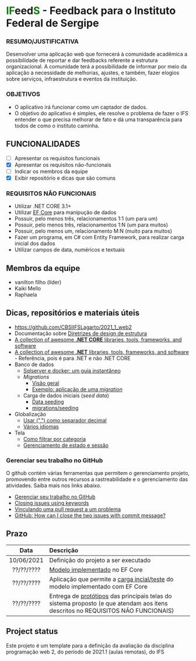 
# **<span style="color:green">IF</span>eed<span style="color:green">S</span>** - Feedback para o Instituto Federal de Sergipe

### RESUMO/JUSTIFICATIVA

Desenvolver uma aplicação web que fornecerá à comunidade acadêmica a possibilidade de 
reportar e dar feedbacks referente a estrutura organizacional. A comunidade terá a 
possibilidade de informar por meio da aplicação a necessidade de melhorias, ajustes, e 
também, fazer elogios sobre serviços, infraestrutura e eventos da instituição.

### OBJETIVOS

- O aplicativo irá funcionar como um captador de dados.
- O objetivo do aplicativo é simples, ele resolve o problema de fazer o IFS entender o que precisa melhorar de fato e dá uma transparência para todos de como o instituto caminha.

## FUNCIONALIDADES

- [ ] Apresentar os requisitos funcionais
- [x] Apresentar os requisitos não-funcionais
- [ ] Indicar os membros da equipe
- [x] Exibir repositório e dicas que são comuns

### REQUISITOS NÃO FUNCIONAIS

- Utilizar .NET CORE 3.1+
- Utilizar [EF Core](https://docs.microsoft.com/pt-br/ef/core/) para manipução de dados
- Possuir, pelo menos três, relacionamentos 1:1 (um para um)
- Possuir, pelo menos três, relacionamentos 1:N (um para muitos)
- Possuir, pelo menos um, relacionamento M:N (muito para muitos)
- Fazer um programa, em C# com Entity Framework, para realizar carga inicial dos dados
- Utilizar campos de data, numéricos e textuais

## Membros da equipe

- vanilton filho (líder)
- Kaiki Mello
- Raphaela

## Dicas, repositórios e materiais úteis

- https://github.com/CBSIIFSLagarto/2021_1_web2
- Documentação sobre [Diretrizes de design de estrutura] 
- [A collection of awesome **.NET CORE** libraries, tools, frameworks, and software](https://github.com/thangchung/awesome-dotnet-core)
- [A collection of awesome **.NET** libraries, tools, frameworks, and software](https://github.com/quozd/awesome-dotnet) - Referência, pois é para .NET e não .NET CORE
- Banco de dados
  - [Sqlserver e docker: um guia instantâneo](sqlserver_e_docker.md)
  - *Migrations*
    - [Visão geral](https://docs.microsoft.com/pt-br/ef/core/managing-schemas/migrations/?tabs=dotnet-core-cli)
    - [Exemplo: aplicação de uma *migration*](https://docs.microsoft.com/pt-br/aspnet/core/data/ef-mvc/migrations?view=aspnetcore-3.1)
  - Carga de dados iniciais (*seed data*)
    - [Data seeding]
    - [migrations/seeding](https://www.learnentityframeworkcore.com/migrations/seeding)
- Globalização
  - [Usar (",") como separador decimal](https://github.com/dotnet/AspNetCore.Docs/issues/4076#issuecomment-326590420)
  - [Vários idiomas](https://docs.microsoft.com/pt-br/aspnet/core/fundamentals/localization?view=aspnetcore-5.0)
- Tela
  - [Como filtrar por categoria](https://docs.microsoft.com/pt-br/aspnet/core/tutorials/first-mvc-app/search?view=aspnetcore-5.0)
  - [Gerenciamento de estado e sessão](https://docs.microsoft.com/pt-br/aspnet/core/fundamentals/app-state?view=aspnetcore-5.0)

### Gerenciar seu trabalho no GitHub

O github contém várias ferramentas que permitem o gerenciamento projeto, promovendo entre outros recursos a rastreabilidade e o gerenciamento das atividades. Saiba mais nos links abaixo.

- [Gerenciar seu trabalho no GitHub](https://docs.github.com/pt/free-pro-team@latest/github/managing-your-work-on-github)
- [Closing issues using keywords](https://docs.github.com/en/enterprise/2.16/user/github/managing-your-work-on-github/closing-issues-using-keywords)
- [Vinculando uma pull request a um problema](https://docs.github.com/pt/free-pro-team@latest/github/managing-your-work-on-github/linking-a-pull-request-to-an-issue)
- [GitHub: How can I close the two issues with commit message?](https://stackoverflow.com/questions/60027222/github-how-can-i-close-the-two-issues-with-commit-message) 

## Prazo

Data | Descrição
:---:|:---
10/06/2021 | Definição do projeto a ser executado
??/??/???? | [Modelo implementado](https://docs.microsoft.com/pt-br/ef/core/modeling/) no EF Core
??/??/???? | Aplicação que permite a [carga incial/teste][Data seeding] do modelo implementado com EF Core
??/??/???? | Entrega de [protótipos](prototipos/prototipos.md) das principais telas do sistema proposto (e que atendam aos itens descritos no REQUISITOS NÃO FUNCIONAIS)

## Project status
Este projeto é um template para a definição da avaliação da disciplina programação web 2, do período de 2021.1 (aulas remotas), do IFS


[Diretrizes de design de estrutura]: https://docs.microsoft.com/pt-br/dotnet/standard/design-guidelines/
[Data seeding]: https://docs.microsoft.com/en-us/ef/core/modeling/data-seeding

